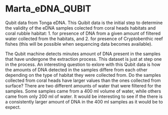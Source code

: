 # Marta_eDNA_QUBIT
Qubit data from Tonga eDNA.
This Quibit data is the initial step to determine the validity of the eDNA samples colected from coral heads habitats and coral rubble habitat: 1. for presence of DNA from a given amount of filtered water collected from the habitats, and
2. for presence of Cryptobenthic reef fishes (this will be possible when sequencing data becomes available).

The Qubit machine detects minutes amount of DNA present in the samples that have undergone the extraction process. This dataset is just at step  one in the process. 
An interesting question to exlore with this Qubit data is how the amounts of DNA detected in the samples differe from each other depending on the type of habitat they were collected from. Do the samples collected from coral heads have larger values than the ones collected from surface?
There are two different amounts of water that were filtered for the samples. Some samples came from a 400 ml volume of water, while others came from only 200 ml of water. It would be interesting to see if the there is a consistently larger amount of DNA in the 400 ml samples as it would be to expect. 
